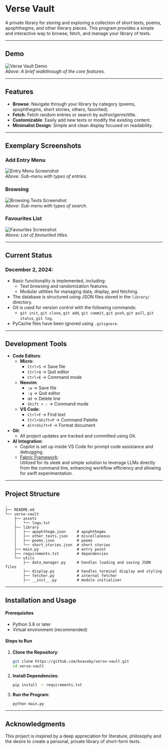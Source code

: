 # **Verse Vault**

A private library for storing and exploring a collection of short texts, poems, apophthegms, and other literary pieces. This program provides a simple and interactive way to browse, fetch, and manage your library of texts.

---

## **Demo**
![Verse Vault Demo](assets/verse.gif)  
*Above: A brief walkthrough of the core features.*

---

## **Features**
- **Browse**: Navigate through your library by category (poems, apophthegms, short stories, others, favorited).
- **Fetch**: Fetch random entries or search by author/genre/title.
- **Customizable**: Easily add new texts or modify the existing content.
- **Minimalist Design**: Simple and clean display focused on readability.

---

## **Exemplary Screenshots**

### **Add Entry Menu**
![Entry Menu Screenshot](assets/addnew.png)  
*Above: Sub-menu with types of entries.*

### **Browsing**
![Browsing Texts Screenshot](assets/browse.png)  
*Above: Sub-menu with types of search.*

### **Favourites List**
![Favourites Screenshot](assets/favs.png)  
*Above: List of favourited titles.*

---

## **Current Status**
### December 2, 2024:
- Basic functionality is implemented, including:
  - Text browsing and randomization features.
  - Modular utilities for managing data, display, and fetching.
- The database is structured using JSON files stored in the `library/` directory.
- Git is used for version control with the following commands:
  - `git init`, `git clone`, `git add`, `git commit`, `git push`, `git pull`, `git status`, `git log`.
- PyCache files have been ignored using `.gitignore`.

---

## **Development Tools**
- **Code Editors**:
  - **Micro**:
    - `Ctrl+S` → Save file
    - `Ctrl+Q` → Quit editor
    - `Ctrl+E` → Command mode
  - **Neovim**:
    - `:w` → Save file
    - `:q` → Quit editor
    - `dd` → Delete line
    - `Shift + :` → Command mode
  - **VS Code**:
    - `Ctrl+F` → Find text
    - `Ctrl+Shift+P` → Command Palette
    - `Alt+Shift+F` → Format document
- **Git**:
  - All project updates are tracked and committed using Git.
- **AI Integration**:
  - Copilot is set up inside VS Code for prompt code assistance and debugging.
  - [Fabric Framework](https://github.com/danielmiessler/fabric):  
      Utilized for its sleek and simple solution to leverage LLMs directly from the command line, enhancing workflow efficiency and allowing for swift experimentation.

---

## **Project Structure**
```plaintext
.
├── README.md
└── verse-vault
    ├── assets
    │   └── logo.txt
    ├── library
    │   ├── apophthegm.json     # apophthegms
    │   ├── other_texts.json    # miscellaneous
    │   ├── poems.json          # poems
    │   └── short_stories.json  # short stories
    ├── main.py                 # entry point
    ├── requirements.txt        # dependencies
    └── utils
        ├── data_manager.py     # handles loading and saving JSON files
        ├── display.py          # handles terminal display and styling
        ├── fetcher.py          # internal fetcher
        ├── __init__.py         # module initializer
```

---

## **Installation and Usage**

#### **Prerequisites**
- Python 3.8 or later
- Virtual environment (recommended)

#### **Steps to Run**
1. **Clone the Repository**:
   ```bash
   git clone https://github.com/bxavaby/verse-vault.git
   cd verse-vault
   ```
2. **Install Dependencies**:
   ```bash
   pip install -r requirements.txt
   ```
3. **Run the Program**:
   ```bash
   python main.py
   ```
   
---

## **Acknowledgments**
This project is inspired by a deep appreciation for literature, philosophy and the desire to create a personal, private library of short-form texts.
